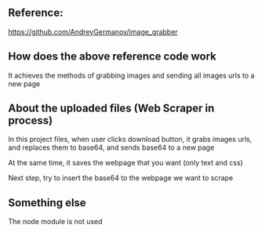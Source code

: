 ## Reference:

https://github.com/AndreyGermanov/image_grabber

## How does the above reference code work

It achieves the methods of grabbing images and sending all images urls to a new page

## About the uploaded files (Web Scraper in process)

In this project files, when user clicks download button, it grabs images urls, and replaces them to base64, and sends base64 to a new page 

At the same time, it saves the webpage that you want (only text and css)

Next step, try to insert the base64 to the webpage we want to scrape

## Something else

The node module is not used
